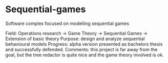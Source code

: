 # Sequential-games
Software complex focused on modelling sequential games

Field: Operations research -> Game Theory -> Sequential Games -> Extension of basic theory
Purpose: design and analyze sequential behavioural models
Progress: alpha version presented as bachelors thesis and successfully defended.
Comments: this project is far away from the goal, but the tree redactor is quite nice and the game theory involved is ok.

